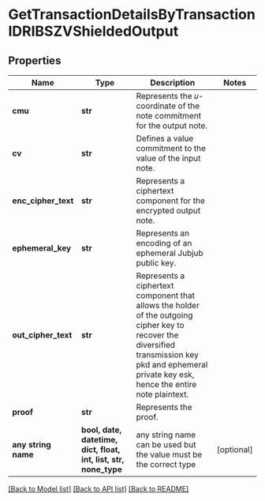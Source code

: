 # GetTransactionDetailsByTransactionIDRIBSZVShieldedOutput


## Properties
Name | Type | Description | Notes
------------ | ------------- | ------------- | -------------
**cmu** | **str** | Represents the 𝑢-coordinate of the note commitment for the output note. | 
**cv** | **str** | Defines a value commitment to the value of the input note. | 
**enc_cipher_text** | **str** | Represents a ciphertext component for the encrypted output note. | 
**ephemeral_key** | **str** | Represents an encoding of an ephemeral Jubjub public key. | 
**out_cipher_text** | **str** | Represents a ciphertext component that allows the holder of the outgoing cipher key to recover the diversified transmission key pkd and ephemeral private key esk, hence the entire note plaintext. | 
**proof** | **str** | Represents the proof. | 
**any string name** | **bool, date, datetime, dict, float, int, list, str, none_type** | any string name can be used but the value must be the correct type | [optional]

[[Back to Model list]](../README.md#documentation-for-models) [[Back to API list]](../README.md#documentation-for-api-endpoints) [[Back to README]](../README.md)


